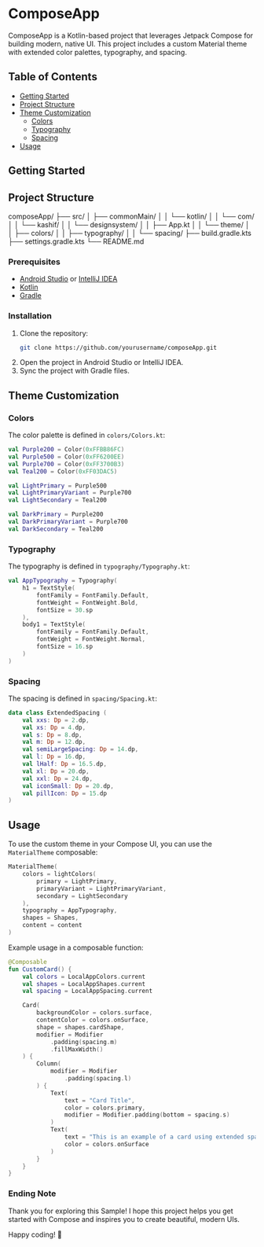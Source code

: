 # ComposeApp

ComposeApp is a Kotlin-based project that leverages Jetpack Compose for building modern, native UI. This project includes a custom Material theme with extended color palettes, typography, and spacing.

## Table of Contents

- [Getting Started](#getting-started)
- [Project Structure](#project-structure)
- [Theme Customization](#theme-customization)
  - [Colors](#colors)
  - [Typography](#typography)
  - [Spacing](#spacing)
- [Usage](#usage)

## Getting Started

## Project Structure

composeApp/
├── src/
│   ├── commonMain/
│   │   └── kotlin/
│   │       └── com/
│   │           └── kashif/
│   │               └── designsystem/
│   │                   ├── App.kt
│   │                   └── theme/
│   │                       ├── colors/
│   │                       ├── typography/
│   │                       └── spacing/
├── build.gradle.kts
├── settings.gradle.kts
└── README.md

### Prerequisites

- [Android Studio](https://developer.android.com/studio) or [IntelliJ IDEA](https://www.jetbrains.com/idea/)
- [Kotlin](https://kotlinlang.org/)
- [Gradle](https://gradle.org/)

### Installation

1. Clone the repository:
    ```sh
    git clone https://github.com/yourusername/composeApp.git
    ```
2. Open the project in Android Studio or IntelliJ IDEA.
3. Sync the project with Gradle files.

## Theme Customization

### Colors

The color palette is defined in `colors/Colors.kt`:

```kotlin
val Purple200 = Color(0xFFBB86FC)
val Purple500 = Color(0xFF6200EE)
val Purple700 = Color(0xFF3700B3)
val Teal200 = Color(0xFF03DAC5)

val LightPrimary = Purple500
val LightPrimaryVariant = Purple700
val LightSecondary = Teal200

val DarkPrimary = Purple200
val DarkPrimaryVariant = Purple700
val DarkSecondary = Teal200
```

### Typography

The typography is defined in `typography/Typography.kt`:

```kotlin
val AppTypography = Typography(
    h1 = TextStyle(
        fontFamily = FontFamily.Default,
        fontWeight = FontWeight.Bold,
        fontSize = 30.sp
    ),
    body1 = TextStyle(
        fontFamily = FontFamily.Default,
        fontWeight = FontWeight.Normal,
        fontSize = 16.sp
    )
)
```

### Spacing

The spacing is defined in `spacing/Spacing.kt`:

```kotlin
data class ExtendedSpacing (
    val xxs: Dp = 2.dp,
    val xs: Dp = 4.dp,
    val s: Dp = 8.dp,
    val m: Dp = 12.dp,
    val semiLargeSpacing: Dp = 14.dp,
    val l: Dp = 16.dp,
    val lHalf: Dp = 16.5.dp,
    val xl: Dp = 20.dp,
    val xxl: Dp = 24.dp,
    val iconSmall: Dp = 20.dp,
    val pillIcon: Dp = 15.dp
)
```

## Usage

To use the custom theme in your Compose UI, you can use the `MaterialTheme` composable:

```kotlin
MaterialTheme(
    colors = lightColors(
        primary = LightPrimary,
        primaryVariant = LightPrimaryVariant,
        secondary = LightSecondary
    ),
    typography = AppTypography,
    shapes = Shapes,
    content = content
)
```

Example usage in a composable function:

```kotlin
@Composable
fun CustomCard() {
    val colors = LocalAppColors.current
    val shapes = LocalAppShapes.current
    val spacing = LocalAppSpacing.current

    Card(
        backgroundColor = colors.surface,
        contentColor = colors.onSurface,
        shape = shapes.cardShape,
        modifier = Modifier
            .padding(spacing.m)
            .fillMaxWidth()
    ) {
        Column(
            modifier = Modifier
                .padding(spacing.l)
        ) {
            Text(
                text = "Card Title",
                color = colors.primary,
                modifier = Modifier.padding(bottom = spacing.s)
            )
            Text(
                text = "This is an example of a card using extended spacing, colors, and shapes.",
                color = colors.onSurface
            )
        }
    }
}
```

### Ending Note
Thank you for exploring this Sample! I hope this project helps you get started with Compose and inspires you to create beautiful, modern UIs. 

Happy coding! 🚀